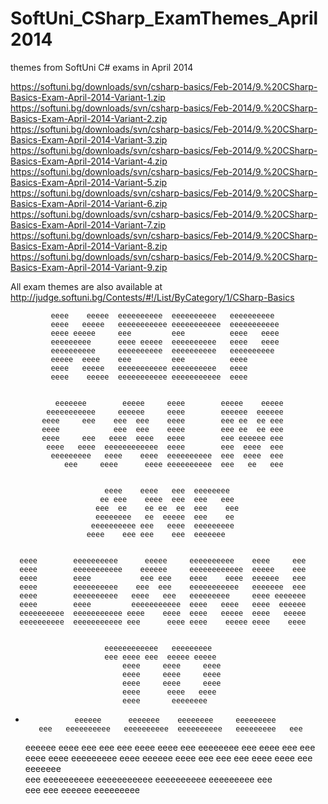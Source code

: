 SoftUni_CSharp_ExamThemes_April2014
===================================

themes from SoftUni C# exams in April 2014

https://softuni.bg/downloads/svn/csharp-basics/Feb-2014/9.%20CSharp-Basics-Exam-April-2014-Variant-1.zip
https://softuni.bg/downloads/svn/csharp-basics/Feb-2014/9.%20CSharp-Basics-Exam-April-2014-Variant-2.zip
https://softuni.bg/downloads/svn/csharp-basics/Feb-2014/9.%20CSharp-Basics-Exam-April-2014-Variant-3.zip
https://softuni.bg/downloads/svn/csharp-basics/Feb-2014/9.%20CSharp-Basics-Exam-April-2014-Variant-4.zip
https://softuni.bg/downloads/svn/csharp-basics/Feb-2014/9.%20CSharp-Basics-Exam-April-2014-Variant-5.zip
https://softuni.bg/downloads/svn/csharp-basics/Feb-2014/9.%20CSharp-Basics-Exam-April-2014-Variant-6.zip
https://softuni.bg/downloads/svn/csharp-basics/Feb-2014/9.%20CSharp-Basics-Exam-April-2014-Variant-7.zip
https://softuni.bg/downloads/svn/csharp-basics/Feb-2014/9.%20CSharp-Basics-Exam-April-2014-Variant-8.zip
https://softuni.bg/downloads/svn/csharp-basics/Feb-2014/9.%20CSharp-Basics-Exam-April-2014-Variant-9.zip


All exam themes are also available at http://judge.softuni.bg/Contests/#!/List/ByCategory/1/CSharp-Basics

             eeee    eeeee  eeeeeeeeee  eeeeeeeeee   eeeeeeeeee  
             eeee   eeeee   eeeeeeeeeee eeeeeeeeeee  eeeeeeeeeee             
             eeee eeeee     eee         eee          eeee   eeee             
             eeeeeeeee      eeee eeeee  eeeeeeeeee   eeee   eeee             
             eeeeeeeeee     eeeeeeeeee  eeeeeeeeee   eeeeeeeeee              
             eeeee  eeee    eee         eee          eeee                    
             eeee   eeeee   eeeeeeeeeee eeeeeeeeee   eeee                    
             eeee    eeeee  eeeeeeeeeee eeeeeeeeeee  eeee                    
                                                                             
                                                                             
              eeeeeee        eeeee     eeee        eeeee    eeeee            
            eeeeeeeeeee     eeeeee     eeee        eeeeee  eeeeee            
           eeee     eee    eee  eee    eeee        eee ee  ee eee            
           eeee            eee  eee    eeee        eee ee  ee eee            
           eeee     eee   eeee  eeee   eeee        eee eeeeee eee            
            eeee   eeee  eeeeeeeeeeee  eeee        eee  eeee  eee            
             eeeeeeeee   eeee    eeee  eeeeeeeeee  eee  eeee  eee            
                eee     eeee      eeee eeeeeeeeee  eee   ee   eee            
                                                                             
                                                                             
                         eeee    eeee   eee  eeeeeeee                        
                        ee eee    eeee  eee  eee   eee                       
                       eee  ee    ee ee  ee  eee    eee                      
                       eeeeeeee   ee  eeeee  eee    ee                       
                      eeeeeeeeee eee   eeee  eeeeeeeee                       
                     eeee    eee eee    eee  eeeeeee                         
                                                                             
                                                                             
      eeee        eeeeeeeeee      eeeee     eeeeeeeeee    eeee     eee       
      eeee        eeeeeeeeeee    eeeeee     eeeeeeeeeeee  eeeee    eee       
      eeee        eeee           eee eee    eeee    eeee  eeeeee   eee       
      eeee        eeeeeeeeee    eee  eee    eeeeeeeeeee   eeeeeee  eee       
      eeee        eeeeeeeeee   eeee   eee   eeeeeeeee     eeee eeeeeee       
      eeee        eeee         eeeeeeeeeee  eeee   eeee   eeee  eeeeee       
      eeeeeeeeee  eeeeeeeeeee eeee    eeee  eeee   eeeee  eeee   eeeee       
      eeeeeeeeee  eeeeeeeeeee eee      eeee eeee    eeeee eeee    eeee       
                                                                             
                                                                             
                         eeeeeeeeeeee   eeeeeeeee                            
                         eee eeee eee  eeeee eeeee                           
                             eeee     eeee     eeee                          
                             eeee     eeee     eeee                          
                             eeee     eeee     eeee                          
                             eeee      eeee   eeee                           
                             eeee       eeeeeeee                              
   
+   
                 eeeeee      eeeeeee    eeeeeeee     eeeeeeeee           
         eee   eeeeeeeeee   eeeeeeeeee  eeeeeeeeee   eeeeeeeee   eee      
     eeeeee   eeee    eee  eee     eee  eeee   eeee  eee         eeeeeeee 
    eee       eeee         eee     eee  eeee   eeee  eeeeeeeee        eeee
     eeeeee   eeee    eee  eee     eee  eeee   eeee  eee         eeeeeee  
         eee   eeeeeeeeee  eeeeeeeeeee  eeeeeeeeee   eeeeeeeee   eee      
                  eee          eee      eeeeee       eeeeeeeee     
